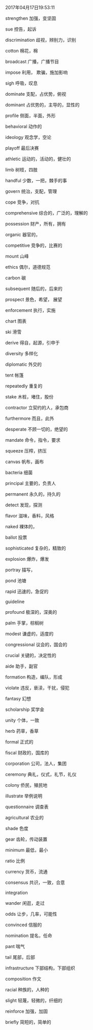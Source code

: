2017年04月17日19:53:11

strengthen      加强，变坚固

sue             控告，起诉

discrimination  歧视，辨别力，识别

cotton          棉花，棉

broadcast       广播，广播节目

impose          利用， 欺骗，施加影响

sigh            呼吸，叹息

dominate        支配，占优势，俯视

dominant        占优势的，主导的，显性的

profile         侧面，半面，外形

behavioral      动作的

ideology        观念学，空论

playoff         最后决赛

athletic        运动的，活动的，健壮的

limb            树枝，四肢

handful         少数，一把，棘手的事

govern          统治，支配，管理

cope            竞争，对抗

comprehensive   综合的，广泛的，理解的

possession      财产，所有，拥有

organic         器官的，

competitive     竞争的，比赛的

mount           山峰

ethics          偶尔，道德规范

carbon          碳

subsequent      随后的，后来的

prospect        景色，希望， 展望

enforcement     执行，实施

chart           图表

ski             滑雪

derive          得自，起源，引申于

diversity       多样化

diplomatic      外交的

tent            帐篷

repeatedly      重复的

stake           木桩，堵住，股份

contractor      立契约的人，承包商

furthermore     而且，此外

desperate       不顾一切的，绝望的

mandate         命令，指令，要求

squeeze         压榨，挤压

canvas          帆布，画布

bacteria        细菌

principal       主要的，负责人

permanent       永久的，持久的

detect          发现，探测

flavor          滋味，香料，风格

naked           裸体的，

ballot          投票

sophisticated   复杂的，精致的

explosion       爆炸，爆发

portray         描写，

pond            池塘

rapid           迅速的，急促的

guideline       

profound        极深的，深奥的

palm            手掌，棕榈树

modest          谦虚的，适度的

congressional   议会的，国会的

crucial         关键的，决定性的

aide            助手，副官

formation       构造，编队，形成

violate         违反，亵渎，干扰，侵犯

fantasy         幻想

scholarship     奖学金

unity           个体，一致

herb            药草，香草

formal          正式的

fiscal          财政的，国库的

corporation     公司，法人，集团

ceremony        典礼，仪式，礼节，礼仪

colony          侨民，殖民地

illustrate      举例说明

questionnaire   调查表

agricultural    农业的

shade           色度

gear            齿轮，传动装置

minimum         最低，最小

ratio           比例

currency        货币，流通

consensus       共识，一致，合意

integration     

wander          闲逛，走过

odds            让步，几率，可能性

convinced       信服的

nomination      提名，任命

pant            喘气

tail            尾部，后部

infrastructure  下部结构，下部组织

composition     作文

racial          种族的，人种的

slight          轻蔑，轻微的，纤细的

reinforce       加强，加固

briefly         简短的，简单的



    
